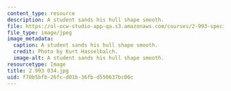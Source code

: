 ```yaml
---
content_type: resource
description: A student sands his hull shape smooth.
file: https://ol-ocw-studio-app-qa.s3.amazonaws.com/courses/2-993-special-topics-in-mechanical-engineering-the-art-and-science-of-boat-design-january-iap-2007/f70b5bfb26fcd01b36fbd550637bc06c_2993034.jpg
file_type: image/jpeg
image_metadata:
  caption: A student sands his hull shape smooth.
  credit: Photo by Kurt Hasselbalch.
  image-alt: A student sands his hull shape smooth.
resourcetype: Image
title: 2.993 034.jpg
uid: f70b5bfb-26fc-d01b-36fb-d550637bc06c
---
```

